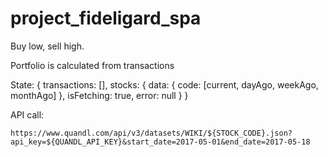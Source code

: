# project_fideligard_spa
Buy low, sell high.

Portfolio is calculated from transactions

State: {
	transactions: [],
	stocks: {
		data: {
			code: [current, dayAgo, weekAgo, monthAgo]
		},
		isFetching: true,
		error: null
	}
}

API call:

`https://www.quandl.com/api/v3/datasets/WIKI/${STOCK_CODE}.json?api_key=${QUANDL_API_KEY}&start_date=2017-05-01&end_date=2017-05-18`
